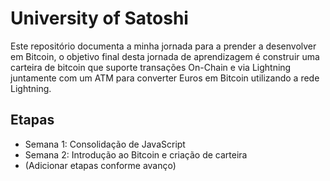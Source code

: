 # University of Satoshi

Este repositório documenta a minha jornada para a prender a desenvolver em Bitcoin, o objetivo final desta jornada de aprendizagem é construir uma carteira de bitcoin que suporte transações On-Chain e via Lightning juntamente com um ATM para converter Euros em Bitcoin utilizando a rede Lightning.

## Etapas
- Semana 1: Consolidação de JavaScript
- Semana 2: Introdução ao Bitcoin e criação de carteira
- (Adicionar etapas conforme avanço)
